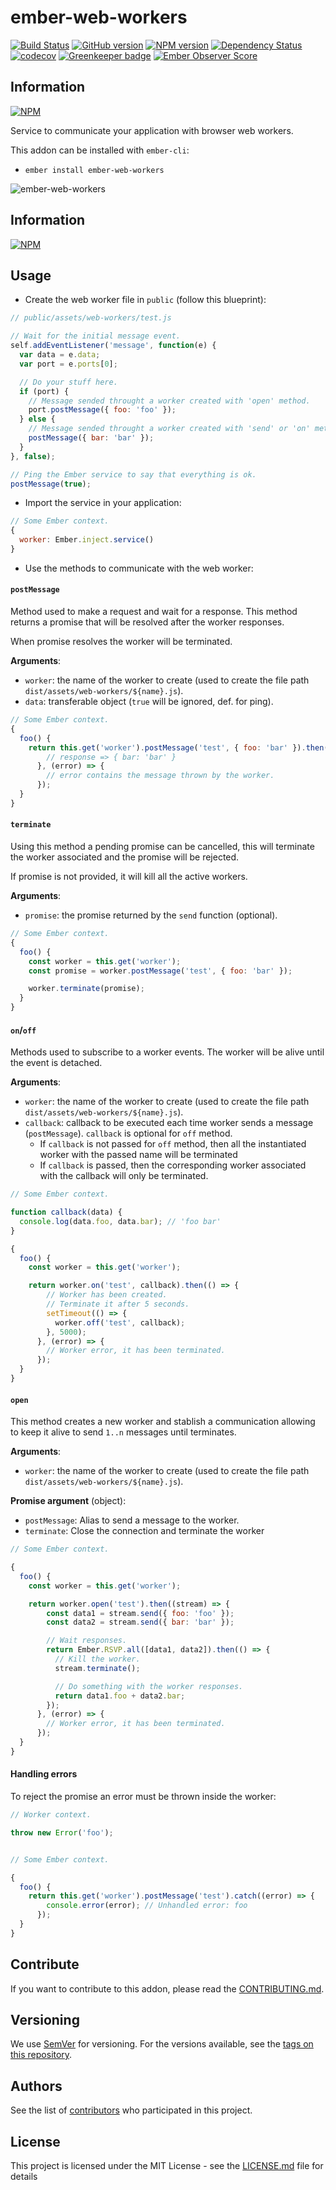 # ember-web-workers

[![Build Status](https://travis-ci.org/BBVAEngineering/ember-web-workers.svg?branch=master)](https://travis-ci.org/BBVAEngineering/ember-web-workers)
[![GitHub version](https://badge.fury.io/gh/BBVAEngineering%2Fember-web-workers.svg)](https://badge.fury.io/gh/BBVAEngineering%2Fember-web-workers)
[![NPM version](https://badge.fury.io/js/ember-web-workers.svg)](https://badge.fury.io/js/ember-web-workers)
[![Dependency Status](https://david-dm.org/BBVAEngineering/ember-web-workers.svg)](https://david-dm.org/BBVAEngineering/ember-web-workers)
[![codecov](https://codecov.io/gh/BBVAEngineering/ember-web-workers/branch/master/graph/badge.svg)](https://codecov.io/gh/BBVAEngineering/ember-web-workers)
[![Greenkeeper badge](https://badges.greenkeeper.io/BBVAEngineering/ember-web-workers.svg)](https://greenkeeper.io/)
[![Ember Observer Score](https://emberobserver.com/badges/ember-web-workers.svg)](https://emberobserver.com/addons/ember-web-workers)

## Information

[![NPM](https://nodei.co/npm/ember-web-workers.png?downloads=true&downloadRank=true)](https://nodei.co/npm/ember-web-workers/)

Service to communicate your application with browser web workers.

This addon can be installed with `ember-cli`:

* `ember install ember-web-workers`

![ember-web-workers](http://i.imgur.com/93lfb8t.gif)

## Information

[![NPM](https://nodei.co/npm/ember-web-workers.png?downloads=true&downloadRank=true)](https://nodei.co/npm/ember-web-workers/)

## Usage

* Create the web worker file in `public` (follow this blueprint):

```javascript
// public/assets/web-workers/test.js

// Wait for the initial message event.
self.addEventListener('message', function(e) {
  var data = e.data;
  var port = e.ports[0];

  // Do your stuff here.
  if (port) {
    // Message sended throught a worker created with 'open' method.
    port.postMessage({ foo: 'foo' });
  } else {
    // Message sended throught a worker created with 'send' or 'on' method.
    postMessage({ bar: 'bar' });
  }
}, false);

// Ping the Ember service to say that everything is ok.
postMessage(true);
```

* Import the service in your application:

```javascript
// Some Ember context.
{
  worker: Ember.inject.service()
}
```

* Use the methods to communicate with the web worker:

#### `postMessage`

Method used to make a request and wait for a response. This method
returns a promise that will be resolved after the worker responses.

When promise resolves the worker will be terminated.

**Arguments**:

  * `worker`: the name of the worker to create (used to create the file path `dist/assets/web-workers/${name}.js`).
  * `data`: transferable object (`true` will be ignored, def. for ping).

```javascript
// Some Ember context.
{
  foo() {
    return this.get('worker').postMessage('test', { foo: 'bar' }).then((response) => {
        // response => { bar: 'bar' }
      }, (error) => {
        // error contains the message thrown by the worker.
      });
  }
}
```

#### `terminate`

Using this method a pending promise can be cancelled, this will terminate the worker
associated and the promise will be rejected.

If promise is not provided, it will kill all the active workers.

**Arguments**:

  * `promise`: the promise returned by the `send` function (optional).

```javascript
// Some Ember context.
{
  foo() {
    const worker = this.get('worker');
    const promise = worker.postMessage('test', { foo: 'bar' });

    worker.terminate(promise);
  }
}
```

#### `on`/`off`

Methods used to subscribe to a worker events.
The worker will be alive until the event is detached.

**Arguments**:

  * `worker`: the name of the worker to create (used to create the file path `dist/assets/web-workers/${name}.js`).
  * `callback`: callback to be executed each time worker sends a message (`postMessage`). `callback` is optional for `off` method.
  	- If `callback` is not	passed for `off` method, then all the instantiated worker with the passed name will be terminated
  	- If `callback` is passed, then the corresponding worker associated with the callback will only be terminated.

```javascript
// Some Ember context.

function callback(data) {
  console.log(data.foo, data.bar); // 'foo bar'
}

{
  foo() {
    const worker = this.get('worker');

    return worker.on('test', callback).then(() => {
        // Worker has been created.
        // Terminate it after 5 seconds.
        setTimeout(() => {
          worker.off('test', callback);
        }, 5000);
      }, (error) => {
        // Worker error, it has been terminated.
      });
  }
}
```

#### `open`

This method creates a new worker and stablish a communication allowing to keep it alive
to send `1..n` messages until terminates.

**Arguments**:

  * `worker`: the name of the worker to create (used to create the file path `dist/assets/web-workers/${name}.js`).

**Promise argument** (object):

  * `postMessage`: Alias to send a message to the worker.
  * `terminate`: Close the connection and terminate the worker

```javascript
// Some Ember context.

{
  foo() {
    const worker = this.get('worker');

    return worker.open('test').then((stream) => {
        const data1 = stream.send({ foo: 'foo' });
        const data2 = stream.send({ bar: 'bar' });

        // Wait responses.
        return Ember.RSVP.all([data1, data2]).then(() => {
          // Kill the worker.
          stream.terminate();

          // Do something with the worker responses.
          return data1.foo + data2.bar;
        });
      }, (error) => {
        // Worker error, it has been terminated.
      });
  }
}
```

#### Handling errors

To reject the promise an error must be thrown inside the worker:

```javascript
// Worker context.

throw new Error('foo');

```

```javascript

// Some Ember context.

{
  foo() {
    return this.get('worker').postMessage('test').catch((error) => {
        console.error(error); // Unhandled error: foo
      });
  }
}
```

## Contribute

If you want to contribute to this addon, please read the [CONTRIBUTING.md](CONTRIBUTING.md).

## Versioning

We use [SemVer](http://semver.org/) for versioning. For the versions available, see the [tags on this repository](https://github.com/BBVAEngineering/ember-wait-for-render/tags).


## Authors

See the list of [contributors](https://github.com/BBVAEngineering/ember-wait-for-render/graphs/contributors) who participated in this project.

## License

This project is licensed under the MIT License - see the [LICENSE.md](LICENSE.md) file for details
